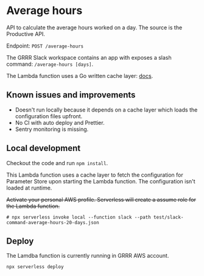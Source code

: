 # Average hours

API to calculate the average hours worked on a day. The source is the Productive API.

Endpoint: `POST /average-hours`

The GRRR Slack workspace contains an app with exposes a slash command: `/average-hours [days]`.

The Lambda function uses a Go written cache layer: [docs](https://aws.amazon.com/blogs/compute/caching-data-and-configuration-settings-with-aws-lambda-extensions/).

## Known issues and improvements

- Doesn't run locally because it depends on a cache layer which loads the configuration files upfront.
- No CI with auto deploy and Prettier.
- Sentry monitoring is missing.

## Local development

Checkout the code and run `npm install`.

This Lambda function uses a cache layer to fetch the configuration for Parameter Store upon starting the Lambda function. The configuration isn't loaded at runtime.

~~Activate your personal AWS profile. Serverless will create a assume role for the Lambda function.~~

`# npx serverless invoke local --function slack --path test/slack-command-average-hours-20-days.json`

## Deploy

The Lamdba function is currently running in GRRR AWS account.

`npx serverless deploy`
